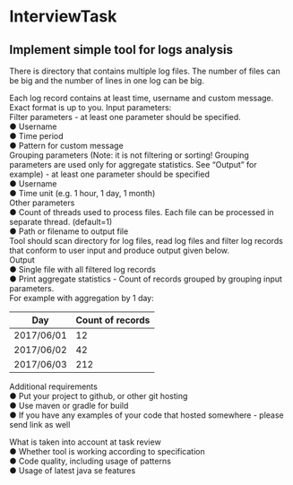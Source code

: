 # InterviewTask

## Implement simple tool for logs analysis

There is directory that contains multiple log files. The number of files can be big and the number of lines in one log can be big.

Each log record contains at least time, username and custom message. Exact format is up to you.
Input parameters:<br>
Filter parameters - at least one parameter should be specified.<br>
●	Username<br>
●	Time period<br>
●	Pattern for custom message<br>
Grouping parameters (Note: it is not filtering or sorting! Grouping parameters are used only for aggregate statistics. See “Output” for example) - at least one parameter should be specified<br>
●	Username<br>
●	Time unit (e.g. 1 hour, 1 day, 1 month)<br>
Other parameters<br>
●	Count of threads used to process files. Each file can be processed in separate thread. (default=1)<br>
●	Path or filename to output file<br>
Tool should scan directory for log files, read log files and filter log records that conform to user input and produce output given below.<br>
Output<br>
●	Single file with all filtered log records<br>
●	Print aggregate statistics - Count of records grouped by grouping input parameters.<br>
For example with aggregation by 1 day:

|      Day      | Count of records |
| ------------- | ---------------- |
|   2017/06/01  |        12        |
|   2017/06/02  |        42        |
|   2017/06/03  |       212        |

Additional requirements<br>
●	Put your project to github, or other git hosting<br>
●	Use maven or gradle for build<br>
●	If you have any examples of your code that hosted somewhere - please send link as well<br>

What is taken into account at task review<br>
●	Whether tool is working according to specification<br>
●	Code quality, including usage of patterns<br>
●	Usage of latest java se features
